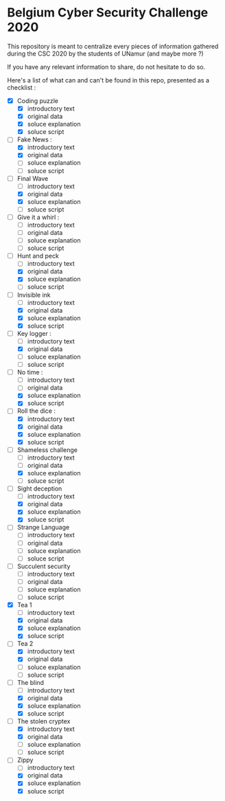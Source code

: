 # Belgium Cyber Security Challenge 2020

This repository is meant to centralize every pieces of information gathered during the CSC 2020 by the students of UNamur (and maybe more ?)

If you have any relevant information to share, do not hesitate to do so.

Here's a list of what can and can't be found in this repo, presented as a checklist :

- [x] Coding puzzle
  - [x] introductory text
  - [x] original data
  - [x] soluce explanation
  - [x] soluce script
- [ ] Fake News :
  - [x] introductory text
  - [x] original data
  - [ ] soluce explanation
  - [ ] soluce script
- [ ] Final Wave
  - [ ] introductory text
  - [x] original data
  - [x] soluce explanation
  - [ ] soluce script
- [ ] Give it a whirl :
  - [ ] introductory text
  - [ ] original data
  - [ ] soluce explanation
  - [ ] soluce script
- [ ] Hunt and peck
  - [ ] introductory text
  - [x] original data
  - [x] soluce explanation
  - [ ] soluce script
- [ ] Invisible ink
  - [ ] introductory text
  - [x] original data
  - [x] soluce explanation
  - [x] soluce script
- [ ] Key logger :
  - [ ] introductory text
  - [x] original data
  - [ ] soluce explanation
  - [ ] soluce script
- [ ] No time :
  - [ ] introductory text
  - [ ] original data
  - [x] soluce explanation
  - [x] soluce script
- [ ] Roll the dice :
  - [x] introductory text
  - [x] original data
  - [x] soluce explanation
  - [x] soluce script
- [ ] Shameless challenge
  - [ ] introductory text
  - [ ] original data
  - [x] soluce explanation
  - [ ] soluce script
- [ ] Sight deception
  - [ ] introductory text
  - [x] original data
  - [x] soluce explanation
  - [x] soluce script
- [ ] Strange Language
  - [ ] introductory text
  - [ ] original data
  - [ ] soluce explanation
  - [ ] soluce script
- [ ] Succulent security
  - [ ] introductory text
  - [ ] original data
  - [ ] soluce explanation
  - [ ] soluce script
- [x] Tea 1
  - [ ] introductory text
  - [x] original data
  - [x] soluce explanation
  - [x] soluce script
- [ ] Tea 2
  - [x] introductory text
  - [x] original data
  - [ ] soluce explanation
  - [ ] soluce script
- [ ] The blind
  - [ ] introductory text
  - [x] original data
  - [x] soluce explanation
  - [x] soluce script
- [ ] The stolen cryptex
  - [x] introductory text
  - [x] original data
  - [ ] soluce explanation
  - [ ] soluce script
- [ ] Zippy
  - [ ] introductory text
  - [x] original data
  - [x] soluce explanation
  - [x] soluce script
